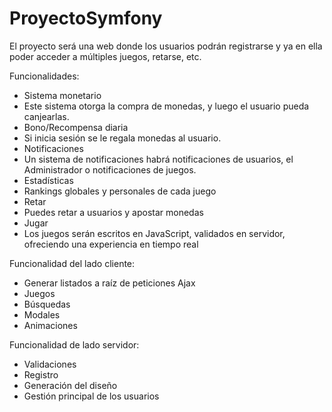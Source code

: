 # ProyectoSymfony


El proyecto será una web donde los usuarios podrán registrarse y ya en ella poder acceder a múltiples juegos, retarse, etc.

Funcionalidades:

- Sistema monetario
- Este sistema otorga la compra de monedas, y luego el usuario pueda canjearlas.
- Bono/Recompensa diaria 
- Si inicia sesión se le regala monedas al usuario.
- Notificaciones
- Un sistema de notificaciones habrá notificaciones de usuarios, el Administrador o notificaciones de juegos.
- Estadísticas
- Rankings globales y personales de cada juego
- Retar
- Puedes retar a usuarios y apostar monedas
- Jugar
- Los juegos serán escritos en JavaScript, validados en servidor, ofreciendo una experiencia en tiempo real

Funcionalidad del lado cliente:
- Generar listados a raíz de peticiones Ajax
- Juegos
- Búsquedas
- Modales
- Animaciones

Funcionalidad de lado servidor:
- Validaciones
- Registro
- Generación del diseño
- Gestión principal de los usuarios
